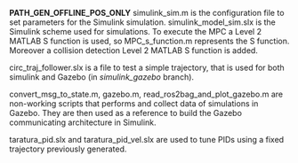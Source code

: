 **PATH_GEN_OFFLINE_POS_ONLY** simulink_sim.m is the configuration file to set parameters for the Simulink simulation. simulink_model_sim.slx is the Simulink scheme used for simulations. 
To execute the MPC a Level 2 MATLAB S function is used, so MPC_s_function.m represents the S function. Moreover a collision detection Level 2 MATLAB S function is added.

circ_traj_follower.slx is a file to test a simple trajectory, that is used for both simulink and Gazebo (in *simulink_gazebo* branch).

convert_msg_to_state.m, gazebo.m, read_ros2bag_and_plot_gazebo.m are non-working scripts that performs and collect data of simulations in Gazebo. They are then used as a reference to build the Gazebo communicating architecture in Simulink.

taratura_pid.slx and taratura_pid_vel.slx are used to tune PIDs using a fixed trajectory previously generated.

